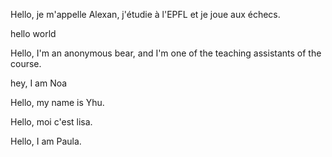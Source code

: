 
Hello, je m'appelle Alexan, j'étudie à l'EPFL et je joue aux échecs.

hello world

Hello, I'm an anonymous bear, and I'm one of the teaching assistants of the course.

hey, I am Noa

Hello, my name is Yhu.

Hello, moi c'est lisa. 

Hello, I am Paula.
